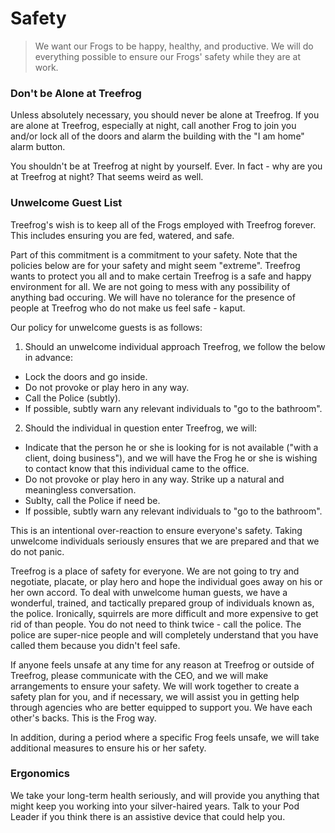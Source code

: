 # Safety

> We want our Frogs to be happy, healthy, and productive. We will do everything possible to ensure our Frogs' safety while they are at work.

### Don't be Alone at Treefrog

Unless absolutely necessary, you should never be alone at Treefrog. If you are alone at Treefrog, especially at night, call another Frog to join you and/or lock all of the doors and alarm the building with the "I am home" alarm button.

You shouldn't be at Treefrog at night by yourself. Ever. In fact - why are you at Treefrog at night? That seems weird as well.

### Unwelcome Guest List

Treefrog's wish is to keep all of the Frogs employed with Treefrog forever. This includes ensuring you are fed, watered, and safe.

Part of this commitment is a commitment to your safety. Note that the policies below are for your safety and might seem "extreme". Treefrog wants to protect you all and to make certain Treefrog is a safe and happy environment for all. We are not going to mess with any possibility of anything bad occuring. We will have no tolerance for the presence of people at Treefrog who do not make us feel safe - kaput.

Our policy for unwelcome guests is as follows:

1) Should an unwelcome individual approach Treefrog, we follow the below in advance:

- Lock the doors and go inside.
- Do not provoke or play hero in any way.
- Call the Police (subtly).
- If possible, subtly warn any relevant individuals to "go to the bathroom".

2) Should the individual in question enter Treefrog, we will:

- Indicate that the person he or she is looking for is not available ("with a client, doing business"), and we will have the Frog he or she is wishing to contact know that this individual came to the office.
- Do not provoke or play hero in any way. Strike up a natural and meaningless conversation.
- Sublty, call the Police if need be.
- If possible, subtly warn any relevant individuals to "go to the bathroom".

This is an intentional over-reaction to ensure everyone's safety. Taking unwelcome individuals seriously ensures that we are prepared and that we do not panic.

Treefrog is a place of safety for everyone. We are not going to try and negotiate, placate, or play hero and hope the individual goes away on his or her own accord. To deal with unwelcome human guests, we have a wonderful, trained, and tactically prepared group of individuals known as, the police. Ironically, squirrels are more difficult and more expensive to get rid of than people. You do not need to think twice - call the police. The police are super-nice people and will completely understand that you have called them because you didn't feel safe.

If anyone feels unsafe at any time for any reason at Treefrog or outside of Treefrog, please communicate with the CEO, and we will make arrangements to ensure your safety. We will work together to create a safety plan for you, and if necessary, we will assist you in getting help through agencies who are better equipped to support you. We have each other's backs. This is the Frog way.

In addition, during a period where a specific Frog feels unsafe, we will take additional measures to ensure his or her safety.

### Ergonomics

We take your long-term health seriously, and will provide you anything that might keep you working into your silver-haired years. Talk to your Pod Leader if you think there is an assistive device that could help you.
